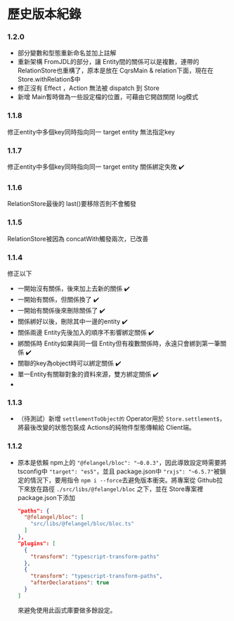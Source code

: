 # 歷史版本紀錄

### 1.2.0
* 部分變數和型態重新命名並加上註解
* 重新架構 FromJDL的部分，讓 Entity間的關係可以是複數，連帶的 RelationStore也重構了，原本是放在 CqrsMain & relation下面，現在在 Store.withRelation$中
* 修正沒有 Effect ，Action 無法被 dispatch 到 Store
* 新增 Main暫時做為一些設定檔的位置，可藉由它開啟關閉 log模式
### 1.1.8
修正entity中多個key同時指向同一 target entity 無法指定key
### 1.1.7
修正entity中多個key同時指向同一 target entity 關係綁定失敗 ✔️
### 1.1.6
RelationStore最後的 last()要移除否則不會觸發
### 1.1.5
RelationStore被因為 concatWith觸發兩次，已改善
### 1.1.4

修正以下  
* 一開始沒有關係，後來加上去新的關係 ✔️
* 一開始有關係，但關係換了 ✔️
* 一開始有關係後來刪除關係了 ✔️
* 關係綁好以後，刪除其中一邊的entity ✔️
* 關係兩邊 Entity先後加入的順序不影響綁定關係 ✔️
* 綁關係時 Entity如果與同一個 Entity但有複數關係時，永遠只會綁到第一筆關係 ✔️
* 關聯的key為object時可以綁定關係 ✔️
* 單一Entity有關聯對象的資料來源，雙方綁定關係 ✔️
* 
### 1.1.3

* （待測試）新增 `settlementToObject的` Operator用於 `Store.settlement$`，將最後改變的狀態包裝成 Actions的純物件型態傳輸給 Client端。

### 1.1.2

* 原本是依賴 npm上的 `"@felangel/bloc": "~0.0.3"`，因此導致設定時需要將 tsconfig中 `"target": "es5"`，並且 package.json中 `"rxjs": "~6.5.7"`被鎖定的情況下，要用指令 `npm i --force`去避免版本衝突。將專案從 Github拉下來放在路徑 `./src/libs/@felangel/bloc` 之下，並在 Store專案裡 package.json下添加

    ```json
    "paths": {
      "@felangel/bloc": [
        "src/libs/@felangel/bloc/bloc.ts"
      ]
    },
    "plugins": [
      {
        "transform": "typescript-transform-paths"
      },
      {
        "transform": "typescript-transform-paths",
        "afterDeclarations": true
      }
    ]
    ```

    來避免使用此函式庫要做多餘設定。
